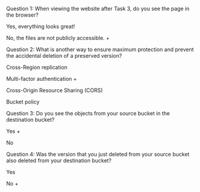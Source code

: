 Question 1: When viewing the website after Task 3, do you see the page in the browser?

 Yes, everything looks great!
 
 No, the files are not publicly accessible. +


Question 2: What is another way to ensure maximum protection and prevent the accidental deletion of a preserved version?

 Cross-Region replication
 
 Multi-factor authentication +
 
 Cross-Origin Resource Sharing (CORS)
 
 Bucket policy


Question 3: Do you see the objects from your source bucket in the destination bucket?

 Yes +
 
 No


Question 4: Was the version that you just deleted from your source bucket also deleted from your destination bucket?

 Yes
 
 No +
